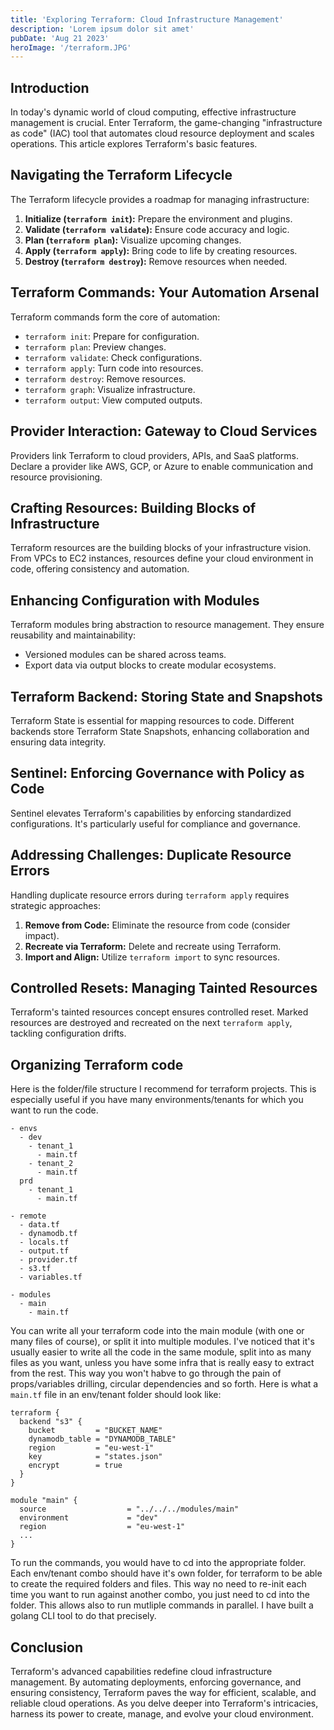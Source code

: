 ```yaml
---
title: 'Exploring Terraform: Cloud Infrastructure Management'
description: 'Lorem ipsum dolor sit amet'
pubDate: 'Aug 21 2023'
heroImage: '/terraform.JPG'
---
```


## Introduction

In today's dynamic world of cloud computing, effective infrastructure management is crucial. Enter Terraform, the game-changing "infrastructure as code" (IAC) tool that automates cloud resource deployment and scales operations. This article explores Terraform's basic features.

## Navigating the Terraform Lifecycle

The Terraform lifecycle provides a roadmap for managing infrastructure:

1. **Initialize (`terraform init`):** Prepare the environment and plugins.
2. **Validate (`terraform validate`):** Ensure code accuracy and logic.
3. **Plan (`terraform plan`):** Visualize upcoming changes.
4. **Apply (`terraform apply`):** Bring code to life by creating resources.
5. **Destroy (`terraform destroy`):** Remove resources when needed.

## Terraform Commands: Your Automation Arsenal

Terraform commands form the core of automation:

- `terraform init`: Prepare for configuration.
- `terraform plan`: Preview changes.
- `terraform validate`: Check configurations.
- `terraform apply`: Turn code into resources.
- `terraform destroy`: Remove resources.
- `terraform graph`: Visualize infrastructure.
- `terraform output`: View computed outputs.

## Provider Interaction: Gateway to Cloud Services

Providers link Terraform to cloud providers, APIs, and SaaS platforms. Declare a provider like AWS, GCP, or Azure to enable communication and resource provisioning.

## Crafting Resources: Building Blocks of Infrastructure

Terraform resources are the building blocks of your infrastructure vision. From VPCs to EC2 instances, resources define your cloud environment in code, offering consistency and automation.

## Enhancing Configuration with Modules

Terraform modules bring abstraction to resource management. They ensure reusability and maintainability:

- Versioned modules can be shared across teams.
- Export data via output blocks to create modular ecosystems.

## Terraform Backend: Storing State and Snapshots

Terraform State is essential for mapping resources to code. Different backends store Terraform State Snapshots, enhancing collaboration and ensuring data integrity.

## Sentinel: Enforcing Governance with Policy as Code

Sentinel elevates Terraform's capabilities by enforcing standardized configurations. It's particularly useful for compliance and governance.

## Addressing Challenges: Duplicate Resource Errors

Handling duplicate resource errors during `terraform apply` requires strategic approaches:

1. **Remove from Code:** Eliminate the resource from code (consider impact).
2. **Recreate via Terraform:** Delete and recreate using Terraform.
3. **Import and Align:** Utilize `terraform import` to sync resources.

## Controlled Resets: Managing Tainted Resources

Terraform's tainted resources concept ensures controlled reset. Marked resources are destroyed and recreated on the next `terraform apply`, tackling configuration drifts.

## Organizing Terraform code

Here is the folder/file structure I recommend for terraform projects. This is especially useful if you have many environments/tenants for which you want to run the code.

```
- envs
  - dev
    - tenant_1
      - main.tf
    - tenant_2
      - main.tf
  prd
    - tenant_1
      - main.tf

- remote
  - data.tf
  - dynamodb.tf
  - locals.tf
  - output.tf
  - provider.tf
  - s3.tf
  - variables.tf

- modules
  - main
    - main.tf
```

You can write all your terraform code into the main module (with one or many files of course), or split it into multiple modules. I've noticed that it's usually easier to write all the code in the same module, split into as many files as you want, unless you have some infra that is really easy to extract from the rest. This way you won't habve to go through the pain of props/variables drilling, circular dependencies and so forth.
Here is what a `main.tf` file in an env/tenant folder should look like:

```hcl
terraform {
  backend "s3" {
    bucket         = "BUCKET_NAME"
    dynamodb_table = "DYNAMODB_TABLE"
    region         = "eu-west-1"
    key            = "states.json"
    encrypt        = true
  }
}

module "main" {
  source                  = "../../../modules/main"
  environment             = "dev"
  region                  = "eu-west-1"
  ...
}
```

To run the commands, you would have to cd into the appropriate folder. Each env/tenant combo should have it's own folder, for terraform to be able to create the required folders and files. This way no need to re-init each time you want to run against another combo, you just need to cd into the folder. This allows also to run mutliple commands in parallel. I have built a golang CLI tool to do that precisely.

## Conclusion

Terraform's advanced capabilities redefine cloud infrastructure management. By automating deployments, enforcing governance, and ensuring consistency, Terraform paves the way for efficient, scalable, and reliable cloud operations. As you delve deeper into Terraform's intricacies, harness its power to create, manage, and evolve your cloud environment.
